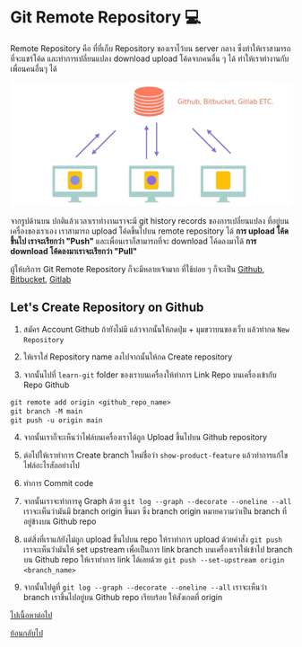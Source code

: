 # Git Remote Repository 💻

Remote Repository คือ ที่ที่เก็บ Repository ของเราไว้บน server กลาง ซึ่งทำให้เราสามารถที่จะแชร์โค้ด และทำการเปลี่ยนแปลง download upload โค้ดจากคนอื่น ๆ ได้ ทำให้เราทำงานกับเพื่อนคนอื่นๆ ได้

![Git remote repository](./images/remote-repository.gif)

จากรูปด้านบน ปกติแล้วเวลาเราทำงานเราจะมี git history records ของการเปลี่ยนแปลง ที่อยู่บนเครื่องของเราเอง เราสามารถ upload โค้ดขึ้นไปบน remote repository ได้ **การ upload โค้ดขึ้นไป เราจะเรียกว่า "Push"** และเพื่อนเราก็สามารถที่จะ download โค้ดลงมาได้ **การ download โค้ดลงมาเราจะเรียกว่า "Pull"**

ผู้ให้บริการ Git Remote Repository ก็จะมีหลายเจ้ามาก ที่ใช้บ่อย ๆ ก็จะเป็น [Github](https://github.com/), [Bitbucket](https://bitbucket.org/product), [Gitlab](https://about.gitlab.com/)

## Let's Create Repository on Github

1. สมัคร Account Github ถ้ายังไม่มี แล้วจากนั้นให้กดปุ่ม + มุมขวาบนของเว็บ แล้วทำกด `New Repository`

2. ให้เราใส่ Repository name ลงไปจากนั้นให้กด Create repository

3. จากนั้นไปที่ `learn-git` folder ของเราบนเครื่องให้ทำการ Link Repo บนเครื่องเข้ากับ Repo Github

```
git remote add origin <github_repo_name>
git branch -M main
git push -u origin main
```

4. จากนั้นเราก็จะเห็นว่าไฟล์บนเครื่องเราได้ถูก Upload ขึ้นไปบน Github repository

5. ต่อไปให้เราทำการ Create branch ใหม่ชื่อว่า `show-product-feature` แล้วทำการแก้ไขไฟล์อะไรสักอย่างไป

6. ทำการ Commit code

7. จากนั้นเราจะทำการดู Graph ด้วย `git log --graph --decorate --oneline --all` เราจะเห็นว่ามันมี branch origin ขึ้นมา ซึ่ง branch origin หมายความว่าเป็น branch ที่อยู่ข้างบน Github repo

8. แต่สิ่งที่เราแก้ยังไม่ถูก upload ขึ้นไปบน repo ให้ราทำการ upload ด้วยคำสั่ง `git push` เราจะเห็นว่่ามันให้ set upstream เพื่อเป็นการ link branch บนเครื่องเราให้เข้าไป branch บน Github repo ให้เราทำการ link ได้เลยด้วย `git push --set-upstream origin <branch_name>`

9. จากนั้นไปดูที่ `git log --graph --decorate --oneline --all` เราจะเห็นว่า branch เราขึ้นไปอยู่บน Github repo เรียบร้อย ให้สังเกตที่ origin

[ไปเนื้อหาต่อไป](https://github.com/napatwongchr/intro-to-git/blob/main/lessons/5-pull-requests.md)

[ย้อนกลับไป](https://github.com/napatwongchr/intro-to-git/blob/main/lessons/3-git-branches-and-merging.md)
